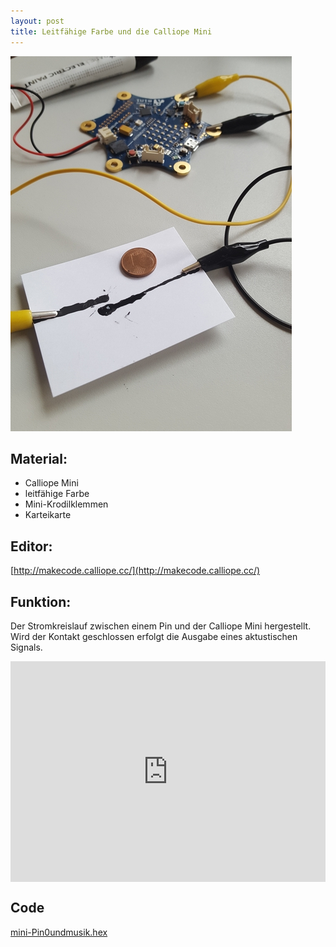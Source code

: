 ```yaml
---
layout: post
title: Leitfähige Farbe und die Calliope Mini
---
```

![](/images/20190209_152918.jpg)

## Material:

+ Calliope Mini
+ leitfähige Farbe
+ Mini-Krodilklemmen
+ Karteikarte

## Editor:

[http://makecode.calliope.cc/](http://makecode.calliope.cc/)

## Funktion:
Der Stromkreislauf zwischen einem Pin und der Calliope Mini hergestellt.
Wird der Kontakt geschlossen erfolgt die Ausgabe eines aktustischen Signals.

<div style="position:relative;height:0;padding-bottom:70%;overflow:hidden;"><iframe style="position:absolute;top:0;left:0;width:100%;height:100%;" src="https://makecode.calliope.cc/#pub:_PK7Ab8JLqU1A" frameborder="0" sandbox="allow-popups allow-forms allow-scripts allow-same-origin"></iframe></div>

## Code
[mini-Pin0undmusik.hex](/appendix/code/mini-Pin0undmusik.hex)
